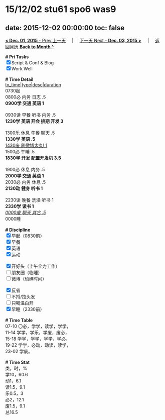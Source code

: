 # 15/12/02 stu61 spo6 was9

date: 2015-12-02 00:00:00
toc: false
---
[**< Dec. 01, 2015** - Prev 上一天](/lifelogs/2015/12/d01.md) &nbsp; &nbsp; | &nbsp; &nbsp; [下一天 Next - **Dec. 03, 2015 >**](/lifelogs/2015/12/d03.md) &nbsp; &nbsp; |  &nbsp; &nbsp; [返回月历 **Back to Month ^**](/lifelogs/2015/12/index.md)
<br/><div><b># Pri Tasks</b></div><div><input checked="true" type="checkbox"/>Script &amp; Conf &amp; Blog</div><div><input checked="true" type="checkbox"/>Work Well</div><div><br/></div><div><b># Time Detail</b></div><div><u>to_time|type|desc|duration</u></div><div>0730起</div><div>0800必 内务 日志 .5</div><div><b>0900学 交通 英语 1</b></div><div><br/></div><div>0930读 早餐 听书 内务 .5</div><div><b>1230学 英语 开会 排期 开发 3</b></div><div><br/></div><div>1300乐 休息 午餐 聊天 .5</div><div><b>1330学 英语 .5</b></div><div><u>1430废 刷微博太久! 1</u></div><div>1500必 午睡 .5</div><div><b>1830学 开发 配置开发机 3.5</b></div><div><br/></div><div>1900必 休息 内务 .5</div><div><b>2000学 交通 英语 1</b></div><div>2030必 内务 休息 .5</div><div><b>2130动 健身 听书 1</b></div><div><br/></div><div>2230读 晚餐 洗澡 听书 1</div><div><b>2330学 读书 1</b></div><div><u><i>0000废 聊天 其它 .5</i></u></div><div>0000睡</div><div><br/></div><div><b># Discipline</b></div><div><input checked="true" type="checkbox"/>早起（0830前）</div><div><input checked="true" type="checkbox"/>早餐</div><div><input checked="true" type="checkbox"/>英语</div><div><input checked="true" type="checkbox"/>运动</div><div><br/></div><div><input checked="true" type="checkbox"/>开好头（上午全力工作）</div><div><input type="checkbox"/>朋友圈（临睡）</div><div><input type="checkbox"/>微博（琐碎时间）</div><div><br/></div><div><input checked="true" type="checkbox"/>反省</div><div><input type="checkbox"/>不捋/拉头发</div><div><input type="checkbox"/>只喝温白开</div><div><input checked="true" type="checkbox"/>早睡（2330前）</div><div><br/></div><div><b># Time Table</b></div><div>07-10 〇必，学学，读学，学学，</div><div>11-14 学学，学乐，学废，废必，</div><div>15-18 学学，学学，学学，学必，</div><div>19-22 学学，必动，动读，读学，</div><div>23-02 学废。</div><div><br/></div><div><b># Time Stat</b></div><div>类，时，%</div><div>学10，60.6</div><div>动1，6.1</div><div>读1.5，9.1</div><div>乐0.5，3</div><div>必2，12.1</div><div>废1.5，9.1</div><div>总16.5</div>
